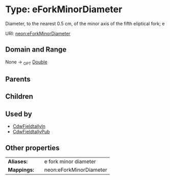 
# Type: eForkMinorDiameter


Diameter, to the nearest 0.5 cm, of the minor axis of the fifth eliptical fork; e

URI: [neon:eForkMinorDiameter](https://data.neonscience.org/eForkMinorDiameter)


## Domain and Range

None ->  <sub>OPT</sub> [Double](types/Double.md)

## Parents


## Children


## Used by

 * [CdwFieldtallyIn](CdwFieldtallyIn.md)
 * [CdwFieldtallyPub](CdwFieldtallyPub.md)

## Other properties

|  |  |  |
| --- | --- | --- |
| **Aliases:** | | e fork minor diameter |
| **Mappings:** | | neon:eForkMinorDiameter |

